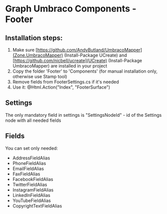 # Graph Umbraco Components - Footer

## Installation steps:
1. Make sure [https://github.com/AndyButland/UmbracoMapper](Zone.UmbracoMapper) (Install-Package UCreate) and [https://github.com/nicbell/ucreate](UCreate) (Install-Package UmbracoMapper) are installed in your project
2. Copy the folder 'Footer' to 'Components' (for manual installation only, otherwise use Stamp tool)
3. Remove fields from FooterSettings.cs if it's needed
4. Use it: @Html.Action("Index", "FooterSurface")

## Settings
The only mandatory field in settings is "SettingsNodeId" - id of the Settings node with all needed fields

## Fields
You can set only needed:
* AddressFieldAlias
* PhoneFieldAlias
* EmailFieldAlias
* FaxFieldAlias
* FacebookFieldAlias
* TwitterFieldAlias
* InstagramFieldAlias
* LinkedInFieldAlias
* YouTubeFieldAlias
* CopyrightTextFieldAlias
